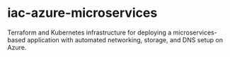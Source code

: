 # iac-azure-microservices
Terraform and Kubernetes infrastructure for deploying a microservices-based application with automated networking, storage, and DNS setup on Azure.
